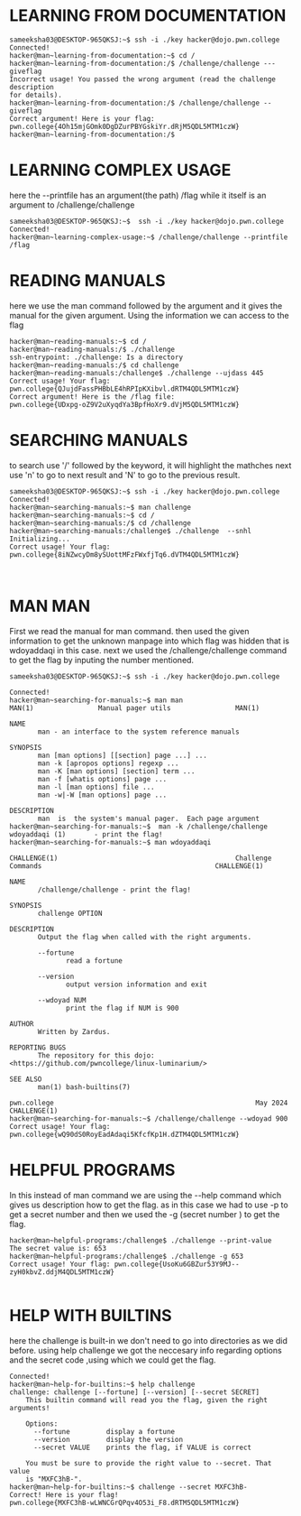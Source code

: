 # LEARNING FROM DOCUMENTATION
```
sameeksha03@DESKTOP-965QKSJ:~$ ssh -i ./key hacker@dojo.pwn.college
Connected!
hacker@man~learning-from-documentation:~$ cd /
hacker@man~learning-from-documentation:/$ /challenge/challenge ---giveflag
Incorrect usage! You passed the wrong argument (read the challenge description
for details).
hacker@man~learning-from-documentation:/$ /challenge/challenge --giveflag
Correct argument! Here is your flag:
pwn.college{4Oh15mjGOmk0DgDZurPBYGskiYr.dRjM5QDL5MTM1czW}
hacker@man~learning-from-documentation:/$
```


# LEARNING COMPLEX USAGE
here the --printfile has an argument(the path) /flag while it itself is an argument to /challenge/challenge
```
sameeksha03@DESKTOP-965QKSJ:~$  ssh -i ./key hacker@dojo.pwn.college
Connected!
hacker@man~learning-complex-usage:~$ /challenge/challenge --printfile /flag

```


# READING MANUALS
here we use the man command followed by the argument and it gives the manual for the given argument. Using the information we can access to the flag

```
hacker@man~reading-manuals:~$ cd /
hacker@man~reading-manuals:/$ ./challenge
ssh-entrypoint: ./challenge: Is a directory
hacker@man~reading-manuals:/$ cd challenge
hacker@man~reading-manuals:/challenge$ ./challenge --ujdass 445
Correct usage! Your flag: pwn.college{QJujdFassPHBbLE4hRPIpKXibvl.dRTM4QDL5MTM1czW}
Correct argument! Here is the /flag file:
pwn.college{UDxpg-oZ9V2uXyqdYa3BpfHoXr9.dVjM5QDL5MTM1czW}

```

# SEARCHING MANUALS
to search use '/' followed by the keyword, it will highlight the mathches next use 'n' to go to next result and 'N' to go to the previous result.

```
sameeksha03@DESKTOP-965QKSJ:~$ ssh -i ./key hacker@dojo.pwn.college
Connected!
hacker@man~searching-manuals:~$ man challenge
hacker@man~searching-manuals:~$ cd /
hacker@man~searching-manuals:/$ cd /challenge
hacker@man~searching-manuals:/challenge$ ./challenge  --snhl
Initializing...
Correct usage! Your flag: pwn.college{8iNZwcyDm8ySUottMFzFWxfjTq6.dVTM4QDL5MTM1czW}



```




# MAN MAN 
First we read the manual for man command. then used the given information to get the unknown manpage into which flag was hidden that is wdoyaddaqi in this case. next we used the /challenge/challenge command to get the flag by inputing the number mentioned.

```
sameeksha03@DESKTOP-965QKSJ:~$ ssh -i ./key hacker@dojo.pwn.college
                                                                Connected!
hacker@man~searching-for-manuals:~$ man man
MAN(1)                Manual pager utils                MAN(1)

NAME
       man - an interface to the system reference manuals

SYNOPSIS
       man [man options] [[section] page ...] ...
       man -k [apropos options] regexp ...
       man -K [man options] [section] term ...
       man -f [whatis options] page ...
       man -l [man options] file ...
       man -w|-W [man options] page ...

DESCRIPTION
       man  is  the system's manual pager.  Each page argument
hacker@man~searching-for-manuals:~$  man -k /challenge/challenge
wdoyaddaqi (1)       - print the flag!
hacker@man~searching-for-manuals:~$ man wdoyaddaqi

CHALLENGE(1)                                            Challenge Commands                                           CHALLENGE(1)

NAME
       /challenge/challenge - print the flag!

SYNOPSIS
       challenge OPTION

DESCRIPTION
       Output the flag when called with the right arguments.

       --fortune
              read a fortune

       --version
              output version information and exit

       --wdoyad NUM
              print the flag if NUM is 900

AUTHOR
       Written by Zardus.

REPORTING BUGS
       The repository for this dojo: <https://github.com/pwncollege/linux-luminarium/>

SEE ALSO
       man(1) bash-builtins(7)

pwn.college                                                  May 2024                                                CHALLENGE(1)
hacker@man~searching-for-manuals:~$ /challenge/challenge --wdoyad 900
Correct usage! Your flag: pwn.college{wQ90dS0RoyEadAdaqi5KfcfKp1H.dZTM4QDL5MTM1czW}
```




# HELPFUL PROGRAMS

In this instead of man command we are using the --help command which gives us description how to get the flag. as in this case we had to use -p to get a secret number and then we used the -g (secret number ) to get the flag.

```
hacker@man~helpful-programs:/challenge$ ./challenge --print-value
The secret value is: 653
hacker@man~helpful-programs:/challenge$ ./challenge -g 653
Correct usage! Your flag: pwn.college{UsoKu6GBZur53Y9MJ--zyH0kbvZ.ddjM4QDL5MTM1czW}


```

# HELP WITH BUILTINS

here the challenge is built-in we don't need to go into directories as we did before. using help challenge we got the neccesary info regarding options and the secret code ,using which we could get the flag.
```
Connected!
hacker@man~help-for-builtins:~$ help challenge
challenge: challenge [--fortune] [--version] [--secret SECRET]
    This builtin command will read you the flag, given the right arguments!

    Options:
      --fortune         display a fortune
      --version         display the version
      --secret VALUE    prints the flag, if VALUE is correct

    You must be sure to provide the right value to --secret. That value
    is "MXFC3hB-".
hacker@man~help-for-builtins:~$ challenge --secret MXFC3hB-
Correct! Here is your flag!
pwn.college{MXFC3hB-wLWNCGrQPqv4O53i_F8.dRTM5QDL5MTM1czW}
```

```

